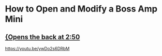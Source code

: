 # How to Open and Modify a Boss Amp Mini

## [{Opens the back at 2:50](https://youtu.be/ywDo2s6DRbM)

https://youtu.be/ywDo2s6DRbM
